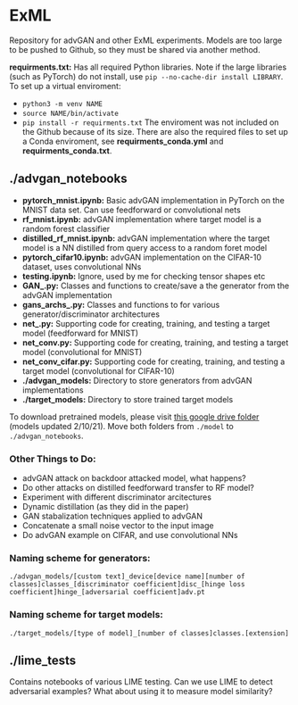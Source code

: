 # ExML
Repository for advGAN and other ExML experiments.
Models are too large to be pushed to Github, so they must be shared via another method. 

**requirments.txt:** Has all required Python libraries. Note if the large libraries (such as PyTorch) do not install, use ```pip --no-cache-dir install LIBRARY```. To set up a virtual enviroment:
- ```python3 -m venv NAME```
- ```source NAME/bin/activate```
- ```pip install -r requirments.txt```
The enviroment was not included on the Github because of its size. There are also the required files to set up a Conda enviroment, see **requirments_conda.yml** and **requirments_conda.txt**.

## ./advgan_notebooks
- **pytorch_mnist.ipynb:** Basic advGAN implementation in PyTorch on the MNIST data set. Can use feedforward or convolutional nets
- **rf_mnist.ipynb:** advGAN implementation where target model is a random forest classifier
- **distilled_rf_mnist.ipynb:** advGAN implementation where the target model is a NN distilled from query access to a random foret model
- **pytorch_cifar10.ipynb:** advGAN implementation on the CIFAR-10 dataset, uses convolutional NNs
- **testing.ipynb:** Ignore, used by me for checking tensor shapes etc
- **GAN_.py:** Classes and functions to create/save a the generator from the advGAN implementation
- **gans_archs_.py:** Classes and functions to for various generator/discriminator architectures
- **net_.py:** Supporting code for creating, training, and testing a target model (feedforward for MNIST)
- **net_conv.py:** Supporting code for creating, training, and testing a target model (convolutional for MNIST)
- **net_conv_cifar.py:** Supporting code for creating, training, and testing a target model (convolutional for CIFAR-10)
- **./advgan_models:** Directory to store generators from advGAN implementations
- **./target_models:** Directory to store trained target models

To download pretrained models, please visit [this google drive folder](https://drive.google.com/file/d/1xoK0PJIr8G2vih830ANEaEoodwfGRwSd/view?usp=sharing) (models updated 2/10/21). Move both folders from ```./model``` to ```./advgan_notebooks```.

### Other Things to Do:
- advGAN attack on backdoor attacked model, what happens?
- Do other attacks on distilled feedforward transfer to RF model? 
- Experiment with different discriminator arcitectures 
- Dynamic distillation (as they did in the paper)
- GAN stabalization techniques applied to advGAN
- Concatenate a small noise vector to the input image 
- Do advGAN example on CIFAR, and use convolutional NNs

### Naming scheme for generators:
```./advgan_models/[custom text]_device[device name][number of classes]classes_[discriminator coefficient]disc_[hinge loss coefficient]hinge_[adversarial coefficient]adv.pt```

### Naming scheme for target models: 
```./target_models/[type of model]_[number of classes]classes.[extension]```

## ./lime_tests
Contains notebooks of various LIME testing. Can we use LIME to detect adversarial examples? What about using it to measure model similarity?
